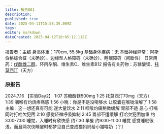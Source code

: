 ```yaml
---
title: 报告081
description: 
published: true
date: 2025-04-11T15:58:39.009Z
tags: 
editor: markdown
dateCreated: 2025-04-12T10:05:12.112Z
---
```


报告者：主编
身高体重：170cm, 55.5kg
基础身体疾病：无
基础神经异常：阿斯伯格综合征（未确诊）、边缘型人格障碍（未确诊）、睡眠障碍（间歇性）
日常用药：[戊酸雌二醇](/E2/)、环丙孕酮、维生素C、维生素B12
报告有关药物：苏糖酸镁、[托莫西汀](/ATX/)（天方）

### 原报告
2024.7.16
【实验Day2】
1:07 苏糖酸镁500mg
1:25 托莫西汀70mg（天方）
1:39 咽喉有灼烧疼痛感
1:56 小晚：你是不是没喝够水 让胶囊在喉咙溶解了
1:58 主编：这一想还真有可能 遂大量饮水
2:11 咽喉灼痛稍微缓解 胃部不适 恶心 打嗝 同时打哈欠犯困
2:10 感觉轻微呼吸抑制
2:45 胃部不适缓解 打哈欠犯困加重
约3:00-7:00 睡觉，入睡时有欣快感
约7:30 早餐
约9:00-11:00 睡觉
感觉睡眠很浅，而且两次快睡醒时都梦见自己变成猫妈妈给小猫喂奶（？）
